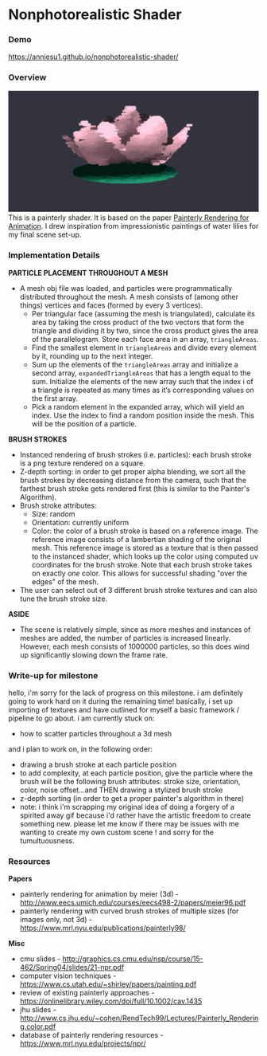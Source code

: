 # Nonphotorealistic Shader

### Demo
https://anniesu1.github.io/nonphotorealistic-shader/

### Overview
![](final.png)
This is a painterly shader. It is based on the paper [Painterly Rendering for Animation](http://delivery.acm.org/10.1145/240000/237288/p477-meier.pdf?ip=165.123.195.131&id=237288&acc=ACTIVE%20SERVICE&key=A792924B58C015C1%2E18947888DF2D0EEA%2E4D4702B0C3E38B35%2E4D4702B0C3E38B35&__acm__=1556383516_87d96d94f943037c41015bc624025f33). I drew inspiration from impressionistic paintings of water lilies for my final scene set-up. 

### Implementation Details
__PARTICLE PLACEMENT THROUGHOUT A MESH__
* A mesh obj file was loaded, and particles were programmatically distributed throughout the mesh. A mesh consists of (among other things) vertices and faces (formed by every 3 vertices). 
  * Per triangular face (assuming the mesh is triangulated), calculate its area by taking the cross product of the two
  vectors that form the triangle and dividing it by two, since the cross product gives the area of the parallelogram. Store
  each face area in an array, `triangleAreas`.
  * Find the smallest element in `triangleAreas` and divide every element by it, rounding up to the next integer.
  * Sum up the elements of the `triangleAreas` array and initialize a second array, `expandedTriangleAreas` that has a length equal to the sum. Initialize the elements of the new array such that the index i of a triangle is repeated as many times as it’s corresponding values on the first array. 
  * Pick a random element in the expanded array, which will yield an index. Use the index to find a random position inside
  the mesh. This will be the position of a particle.

__BRUSH STROKES__
* Instanced rendering of brush strokes (i.e. particles): each brush stroke is a png texture rendered on a square.  
* Z-depth sorting: in order to get proper alpha blending, we sort all the brush strokes by decreasing distance from the camera, such that the farthest brush stroke gets rendered first (this is similar to the Painter's Algorithm).
* Brush stroke attributes:
  * Size: random
  * Orientation: currently uniform
  * Color: the color of a brush stroke is based on a reference image. The reference image consists of a lambertian shading of the original mesh. This reference image is stored as a texture that is then passed to the instanced shader, which looks up the color using computed uv coordinates for the brush stroke. Note that each brush stroke takes on exactly _one_ color. This allows for successful shading "over the edges" of the mesh. 
* The user can select out of 3 different brush stroke textures and can also tune the brush stroke size. 

__ASIDE__
* The scene is relatively simple, since as more meshes and instances of meshes are added, the number of particles is increased linearly. However, each mesh consists of 1000000 particles, so this does wind up significantly slowing down the frame rate.

### Write-up for milestone

hello, i'm sorry for the lack of progress on this milestone. i am definitely going to work hard on it during the remaining time! basically, i set up importing of textures and have outlined for myself a basic framework / pipeline to go about. i am currently stuck on:
* how to scatter particles throughout a 3d mesh

and i plan to work on, in the following order:
* drawing a brush stroke at each particle position
* to add complexity, at each particle position, give the particle where the brush will be the following brush attributes: stroke size, orientation, color, noise offset...and THEN drawing a stylized brush stroke
* z-depth sorting (in order to get a proper painter's algorithm in there) 
* note: i think i'm scrapping my original idea of doing a forgery of a spirited away gif because i'd rather have the artistic freedom to create something new. please let me know if there may be issues with me wanting to create my own custom scene ! and sorry for the tumultuousness. 

### Resources
__Papers__
- painterly rendering for animation by meier (3d) - http://www.eecs.umich.edu/courses/eecs498-2/papers/meier96.pdf
- painterly rendering with curved brush strokes of multiple sizes (for images only, not 3d) - https://www.mrl.nyu.edu/publications/painterly98/

__Misc__
- cmu slides - http://graphics.cs.cmu.edu/nsp/course/15-462/Spring04/slides/21-npr.pdf
- computer vision techniques - https://www.cs.utah.edu/~shirley/papers/painting.pdf
- review of existing painterly approaches - https://onlinelibrary.wiley.com/doi/full/10.1002/cav.1435
- jhu slides - http://www.cs.jhu.edu/~cohen/RendTech99/Lectures/Painterly_Rendering.color.pdf
- database of painterly rendering resources - https://www.mrl.nyu.edu/projects/npr/

